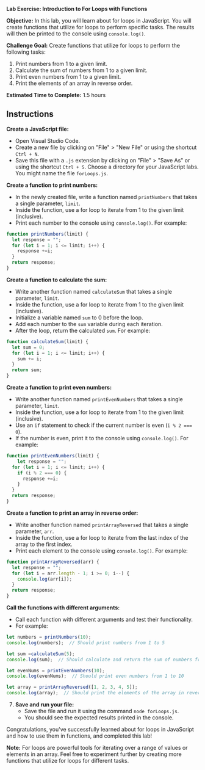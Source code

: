 **Lab Exercise: Introduction to For Loops with Functions**

**Objective:** In this lab, you will learn about for loops in JavaScript. You will create functions that utilize for loops to perform specific tasks. The results will then be printed to the console using `console.log()`.

**Challenge Goal:** Create functions that utilize for loops to perform the following tasks:
1. Print numbers from 1 to a given limit.
2. Calculate the sum of numbers from 1 to a given limit.
3. Print even numbers from 1 to a given limit.
4. Print the elements of an array in reverse order.

**Estimated Time to Complete:** 1.5 hours

## Instructions

**Create a JavaScript file:**

- Open Visual Studio Code.
- Create a new file by clicking on "File" > "New File" or using the shortcut `Ctrl + N`.
- Save this file with a `.js` extension by clicking on "File" > "Save As" or using the shortcut `Ctrl + S`. Choose a directory for your JavaScript labs. You might name the file `forLoops.js`.

**Create a function to print numbers:**

- In the newly created file, write a function named `printNumbers` that takes a single parameter, `limit`.
- Inside the function, use a for loop to iterate from 1 to the given limit (inclusive).
- Print each number to the console using `console.log()`. For example:

```javascript
function printNumbers(limit) {
  let response = "";
  for (let i = 1; i <= limit; i++) {
    response +=i;
  }
  return response;
}
```

**Create a function to calculate the sum:**

- Write another function named `calculateSum` that takes a single parameter, `limit`.
- Inside the function, use a for loop to iterate from 1 to the given limit (inclusive).
- Initialize a variable named `sum` to 0 before the loop.
- Add each number to the `sum` variable during each iteration.
- After the loop, return the calculated `sum`. For example:
    
```javascript
function calculateSum(limit) {
  let sum = 0;
  for (let i = 1; i <= limit; i++) {
    sum += i;
  }
  return sum;
}
```

**Create a function to print even numbers:**

- Write another function named `printEvenNumbers` that takes a single parameter, `limit`.
- Inside the function, use a for loop to iterate from 1 to the given limit (inclusive).
- Use an `if` statement to check if the current number is even (`i % 2 === 0`).
- If the number is even, print it to the console using `console.log()`. For example:

```javascript
function printEvenNumbers(limit) {
	let response = "";
  for (let i = 1; i <= limit; i++) {
    if (i % 2 === 0) {
      response +=i;
    }
  }
  return response;
}

```

**Create a function to print an array in reverse order:**

- Write another function named `printArrayReversed` that takes a single parameter, `arr`.
- Inside the function, use a for loop to iterate from the last index of the array to the first index.
- Print each element to the console using `console.log()`. For example:

```javascript
function printArrayReversed(arr) {
  let response = "";
  for (let i = arr.length - 1; i >= 0; i--) {
    console.log(arr[i]);
  }
  return response;
}
```

**Call the functions with different arguments:**

- Call each function with different arguments and test their functionality.
- For example:

```javascript
let numbers = printNumbers(10);
console.log(numbers);  // Should print numbers from 1 to 5

let sum =calculateSum(5);
console.log(sum);  // Should calculate and return the sum of numbers from 1 to 5

let evenNums = printEvenNumbers(10);
console.log(evenNums);  // Should print even numbers from 1 to 10

let array = printArrayReversed([1, 2, 3, 4, 5]);
console.log(array);  // Should print the elements of the array in reverse order
```

7. **Save and run your file:**
    - Save the file and run it using the command `node forLoops.js`.
    - You should see the expected results printed in the console.

Congratulations, you've successfully learned about for loops in JavaScript and how to use them in functions, and completed this lab!

**Note:** For loops are powerful tools for iterating over a range of values or elements in an array. Feel free to experiment further by creating more functions that utilize for loops for different tasks.